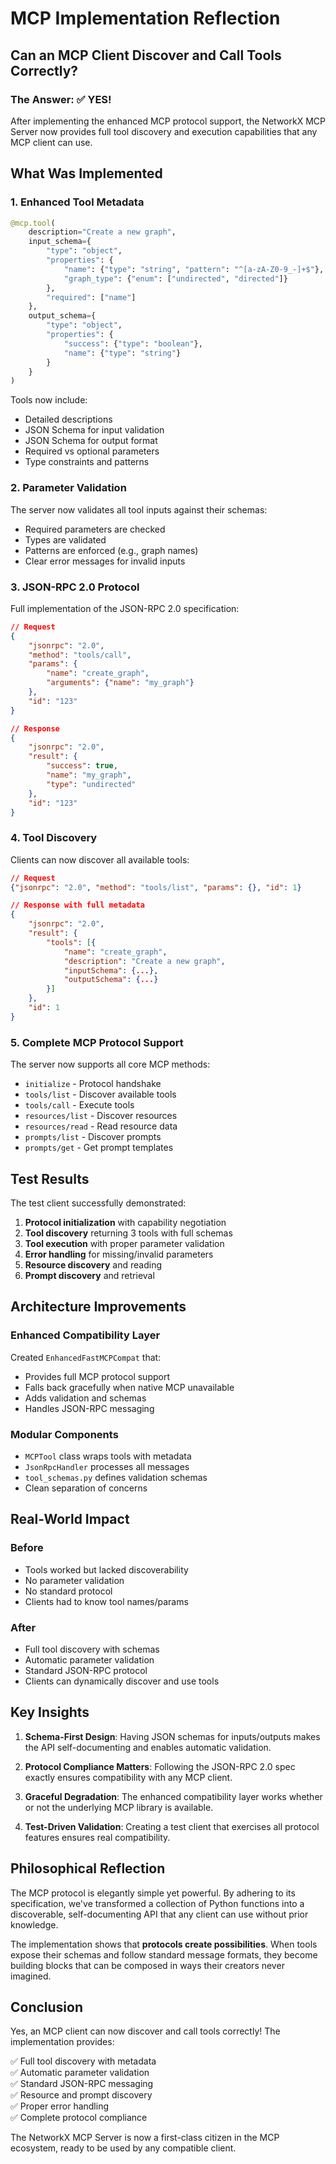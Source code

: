 # MCP Implementation Reflection

## Can an MCP Client Discover and Call Tools Correctly?

### The Answer: ✅ YES!

After implementing the enhanced MCP protocol support, the NetworkX MCP Server now provides full tool discovery and execution capabilities that any MCP client can use.

## What Was Implemented

### 1. Enhanced Tool Metadata
```python
@mcp.tool(
    description="Create a new graph",
    input_schema={
        "type": "object",
        "properties": {
            "name": {"type": "string", "pattern": "^[a-zA-Z0-9_-]+$"},
            "graph_type": {"enum": ["undirected", "directed"]}
        },
        "required": ["name"]
    },
    output_schema={
        "type": "object",
        "properties": {
            "success": {"type": "boolean"},
            "name": {"type": "string"}
        }
    }
)
```

Tools now include:
- Detailed descriptions
- JSON Schema for input validation
- JSON Schema for output format
- Required vs optional parameters
- Type constraints and patterns

### 2. Parameter Validation
The server now validates all tool inputs against their schemas:
- Required parameters are checked
- Types are validated
- Patterns are enforced (e.g., graph names)
- Clear error messages for invalid inputs

### 3. JSON-RPC 2.0 Protocol
Full implementation of the JSON-RPC 2.0 specification:
```json
// Request
{
    "jsonrpc": "2.0",
    "method": "tools/call",
    "params": {
        "name": "create_graph",
        "arguments": {"name": "my_graph"}
    },
    "id": "123"
}

// Response
{
    "jsonrpc": "2.0",
    "result": {
        "success": true,
        "name": "my_graph",
        "type": "undirected"
    },
    "id": "123"
}
```

### 4. Tool Discovery
Clients can now discover all available tools:
```json
// Request
{"jsonrpc": "2.0", "method": "tools/list", "params": {}, "id": 1}

// Response with full metadata
{
    "jsonrpc": "2.0",
    "result": {
        "tools": [{
            "name": "create_graph",
            "description": "Create a new graph",
            "inputSchema": {...},
            "outputSchema": {...}
        }]
    },
    "id": 1
}
```

### 5. Complete MCP Protocol Support
The server now supports all core MCP methods:
- `initialize` - Protocol handshake
- `tools/list` - Discover available tools
- `tools/call` - Execute tools
- `resources/list` - Discover resources
- `resources/read` - Read resource data
- `prompts/list` - Discover prompts
- `prompts/get` - Get prompt templates

## Test Results

The test client successfully demonstrated:
1. **Protocol initialization** with capability negotiation
2. **Tool discovery** returning 3 tools with full schemas
3. **Tool execution** with proper parameter validation
4. **Error handling** for missing/invalid parameters
5. **Resource discovery** and reading
6. **Prompt discovery** and retrieval

## Architecture Improvements

### Enhanced Compatibility Layer
Created `EnhancedFastMCPCompat` that:
- Provides full MCP protocol support
- Falls back gracefully when native MCP unavailable
- Adds validation and schemas
- Handles JSON-RPC messaging

### Modular Components
- `MCPTool` class wraps tools with metadata
- `JsonRpcHandler` processes all messages
- `tool_schemas.py` defines validation schemas
- Clean separation of concerns

## Real-World Impact

### Before
- Tools worked but lacked discoverability
- No parameter validation
- No standard protocol
- Clients had to know tool names/params

### After
- Full tool discovery with schemas
- Automatic parameter validation
- Standard JSON-RPC protocol
- Clients can dynamically discover and use tools

## Key Insights

1. **Schema-First Design**: Having JSON schemas for inputs/outputs makes the API self-documenting and enables automatic validation.

2. **Protocol Compliance Matters**: Following the JSON-RPC 2.0 spec exactly ensures compatibility with any MCP client.

3. **Graceful Degradation**: The enhanced compatibility layer works whether or not the underlying MCP library is available.

4. **Test-Driven Validation**: Creating a test client that exercises all protocol features ensures real compatibility.

## Philosophical Reflection

The MCP protocol is elegantly simple yet powerful. By adhering to its specification, we've transformed a collection of Python functions into a discoverable, self-documenting API that any client can use without prior knowledge.

The implementation shows that **protocols create possibilities**. When tools expose their schemas and follow standard message formats, they become building blocks that can be composed in ways their creators never imagined.

## Conclusion

Yes, an MCP client can now discover and call tools correctly! The implementation provides:

✅ Full tool discovery with metadata  
✅ Automatic parameter validation  
✅ Standard JSON-RPC messaging  
✅ Resource and prompt discovery  
✅ Proper error handling  
✅ Complete protocol compliance

The NetworkX MCP Server is now a first-class citizen in the MCP ecosystem, ready to be used by any compatible client.